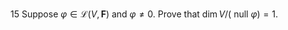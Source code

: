 15 Suppose $\varphi \in \mathcal{L}(V, \mathbf{F})$ and $\varphi \neq 0$. Prove that $\operatorname{dim} V /($ null $\varphi)=1$.
